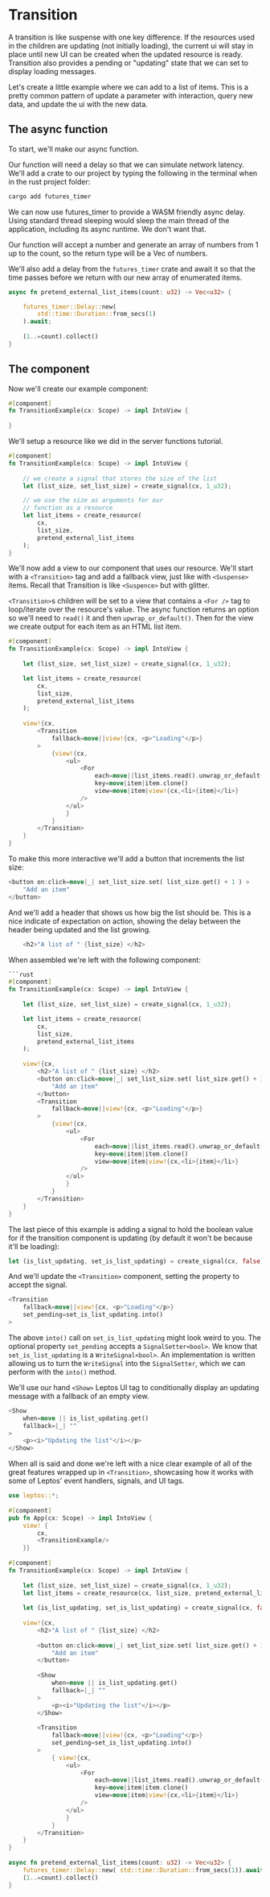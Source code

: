 # Transition

A transition is like suspense with one key difference. If the resources used in the children are updating (not initially loading), the current ui will stay in place until new UI can be created when the updated resource is ready. Transition also provides a pending or "updating" state that we can set to display loading messages.

Let's create a little example where we can add to a list of items. This is a pretty common pattern of update a parameter with interaction, query new data, and update the ui with the new data.

## The async function

To start, we'll make our async function.

Our function will need a delay so that we can simulate network latency. We'll add a crate to our project by typing the following in the terminal when in the rust project folder:

```bash
cargo add futures_timer
```

We can now use futures_timer to provide a WASM friendly async delay. Using standard thread sleeping would sleep the main thread of the application, including its async runtime. We don't want that.

Our function will accept a number and generate an array of numbers from 1 up to the count, so the return type will be a Vec of numbers.

We'll also add a delay from the `futures_timer` crate and await it so that the time passes before we return with our new array of enumerated items.

```rust
async fn pretend_external_list_items(count: u32) -> Vec<u32> {  

    futures_timer::Delay::new( 
	    std::time::Duration::from_secs(1)
	).await;  
	
    (1..=count).collect()  
}
```

## The component

Now we'll create our example component:

```rust
#[component]  
fn TransitionExample(cx: Scope) -> impl IntoView {  
	  
}    
```

We'll setup a resource like we did in the server functions tutorial.

```rust
#[component]  
fn TransitionExample(cx: Scope) -> impl IntoView {  
	
	// we create a signal that stores the size of the list 
    let (list_size, set_list_size) = create_signal(cx, 1_u32); 

	// we use the size as arguments for our 
	// function as a resource
    let list_items = create_resource(
	    cx, 
		list_size, 
		pretend_external_list_items
	);
}
```

We'll now add a view to our component that uses our resource. We'll start with a `<Transition>` tag and add a fallback view, just like with `<Suspense>` items. Recall that Transition is like `<Suspence>` but with glitter.

`<Transition>`s children will be set to a view that contains a `<For />` tag to loop/iterate over the resource's value. The async function returns an option so we'll need to `read()` it and then `upwrap_or_default()`. Then for the view we create output for each item as an HTML list item.

```rust
#[component]  
fn TransitionExample(cx: Scope) -> impl IntoView {  
	
	let (list_size, set_list_size) = create_signal(cx, 1_u32); 

	let list_items = create_resource(
	    cx, 
		list_size, 
		pretend_external_list_items
	);
	
	view!{cx,  
	    <Transition  
	        fallback=move||view!{cx, <p>"Loading"</p>}  
		> 
			{view!{cx,  
	            <ul>  
	                <For  
	                    each=move||list_items.read().unwrap_or_default()  
	                    key=move|item|item.clone()  
	                    view=move|item|view!{cx,<li>{item}</li>}  
	                />            
				</ul>  
		        }       
			}    
		</Transition>  
	}
}
```

To make this more interactive we'll add a button that increments the list size:

```rust
<button on:click=move|_| set_list_size.set( list_size.get() + 1 ) >  
    "Add an item"  
</button>
```

And we'll add a header that shows us how big the list should be. This is a nice indicate of expectation on action, showing the delay between the header being updated and the list growing.

```rust
	<h2>"A list of " {list_size} </h2>
```

When assembled we're left with the following component:

```rust
```rust
#[component]  
fn TransitionExample(cx: Scope) -> impl IntoView {  
	
	let (list_size, set_list_size) = create_signal(cx, 1_u32); 

	let list_items = create_resource(
	    cx, 
		list_size, 
		pretend_external_list_items
	);
	
	view!{cx,  
		<h2>"A list of " {list_size} </h2>
		<button on:click=move|_| set_list_size.set( list_size.get() + 1 ) >  
		    "Add an item"  
		</button>
	    <Transition  
	        fallback=move||view!{cx, <p>"Loading"</p>}  
		> 
			{view!{cx,  
	            <ul>  
	                <For  
	                    each=move||list_items.read().unwrap_or_default()  
	                    key=move|item|item.clone()  
	                    view=move|item|view!{cx,<li>{item}</li>}  
	                />            
				</ul>  
		        }       
			}    
		</Transition>  
	}
}
```

The last piece of this example is adding a signal to hold the boolean value for if the transition component is updating (by default it won't be because it'll be loading):

```rust
let (is_list_updating, set_is_list_updating) = create_signal(cx, false);
```

And we'll update the `<Transition>` component, setting the property to accept the signal.

```rust
<Transition  
    fallback=move||view!{cx, <p>"Loading"</p>}  
    set_pending=set_is_list_updating.into()  
>
```

The above  `into()` call on `set_is_list_updating` might look weird to you. The optional property `set_pending` accepts a `SignalSetter<bool>`. We know that `set_is_list_updating` is a `WriteSignal<bool>`. An implementation is written allowing us to turn the `WriteSignal` into the `SignalSetter`, which we can perform with the `into()` method.

We'll use our hand `<Show>` Leptos UI tag to conditionally display an updating message with a fallback of an empty view.

```rust
<Show  
    when=move || is_list_updating.get()  
    fallback=|_| ""  
>  
    <p><i>"Updating the list"</i></p>  
</Show>
```

When all is said and done we're left with a nice clear example of all of the great features wrapped up in `<Transition>`, showcasing how it works with some of Leptos' event handlers, signals, and UI tags.

```rust
use leptos::*;  
  
#[component]  
pub fn App(cx: Scope) -> impl IntoView {  
    view! {  
        cx,  
        <TransitionExample/>  
    }}  
  
#[component]  
fn TransitionExample(cx: Scope) -> impl IntoView {  
  
    let (list_size, set_list_size) = create_signal(cx, 1_u32);  
    let list_items = create_resource(cx, list_size, pretend_external_list_items);  
  
    let (is_list_updating, set_is_list_updating) = create_signal(cx, false);  
  
    view!{cx,  
        <h2>"A list of " {list_size} </h2>  
  
        <button on:click=move|_| set_list_size.set( list_size.get() + 1 ) >  
            "Add an item"  
        </button>  
  
        <Show  
            when=move || is_list_updating.get()  
            fallback=|_| ""  
        >  
            <p><i>"Updating the list"</i></p>  
        </Show>  
  
        <Transition  
            fallback=move||view!{cx, <p>"Loading"</p>}  
            set_pending=set_is_list_updating.into()  
        >           
			{ view!{cx,  
                <ul>  
                    <For  
                        each=move||list_items.read().unwrap_or_default()  
                        key=move|item|item.clone()  
                        view=move|item|view!{cx,<li>{item}</li>}  
                    />
				</ul>  
	            }
			}        
		</Transition>  
    }  
}  
  
async fn pretend_external_list_items(count: u32) -> Vec<u32> {  
    futures_timer::Delay::new( std::time::Duration::from_secs(1)).await;  
    (1..=count).collect()  
}
```